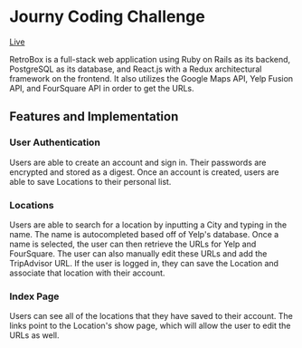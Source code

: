# Journy Coding Challenge
[Live][heroku]

RetroBox is a full-stack web application using Ruby on Rails as its backend, PostgreSQL as its database, and React.js with a Redux architectural framework on the frontend.
It also utilizes the Google Maps API, Yelp Fusion API, and FourSquare API in order to get the URLs.

[heroku]: [http:/journy-challenge.herokuapp.com]
## Features and Implementation

### User Authentication
  Users are able to create an account and sign in. Their passwords are encrypted and stored as a digest.
  Once an account is created, users are able to save Locations to their personal list.

### Locations
  Users are able to search for a location by inputting a City and typing in the name.
  The name is autocompleted based off of Yelp's database. Once a name is selected, the user can then retrieve the URLs for Yelp and FourSquare.
  The user can also manually edit these URLs and add the TripAdvisor URL. If the user is logged in, they can save the Location and associate that location with their account.

### Index Page
  Users can see all of the locations that they have saved to their account.
  The links point to the Location's show page, which will allow the user to edit the URLs as well.

